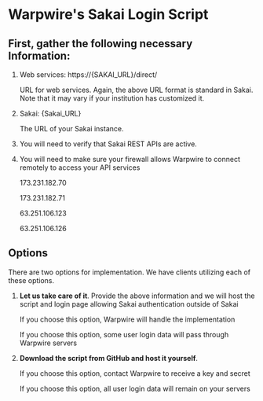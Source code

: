# Warpwire's Sakai Login Script

## First, gather the following necessary Information: ##
1. Web services: https://{SAKAI_URL}/direct/ 
     
     URL for web services. Again, the above URL format is standard in Sakai. Note that it may vary if your institution has customized it.

2. Sakai: {Sakai_URL}
     
     The URL of your Sakai instance. 

3. You will need to verify that Sakai REST APIs are active. 

4. You will need to make sure your firewall allows Warpwire to connect remotely to access your API services

     173.231.182.70
     
     173.231.182.71
     
     63.251.106.123
     
     63.251.106.126
     

## Options ##

There are two options for implementation. We have clients utilizing each of these options.

1. __Let us take care of it__. Provide the above information and we will host the script and login page allowing Sakai authentication outside of Sakai

     If you choose this option, Warpwire will handle the implementation
    
     If you choose this option, some user login data will pass through Warpwire servers
    
2. __Download the script from GitHub and host it yourself__. 

     If you choose this option, contact Warpwire to receive a key and secret
    
     If you choose this option, all user login data will remain on your servers
